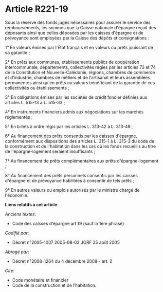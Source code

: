 # Article R221-19

Sous la réserve des fonds jugés nécessaires pour assurer le service des remboursements, les sommes que la Caisse nationale
d'épargne reçoit des déposants ainsi que celles déposées par les caisses d'épargne et de prévoyance sont employées par la
Caisse des dépôts et consignations :

1° En valeurs émises par l'Etat français et en valeurs ou prêts jouissant de sa garantie ;

2° En prêts aux communes, établissements publics de coopération intercommunale, départements, collectivités régies par les
articles 73 et 74 de la Constitution et Nouvelle-Calédonie, régions, chambres de commerce et d'industrie, chambres de métiers
et de l'artisanat et leurs assemblées permanentes ainsi qu'en prêts ou valeurs bénéficiant de la garantie de ces
collectivités ou établissements ;

3° En obligations émises par les sociétés de crédit foncier définies aux articles L. 515-13 à L. 515-33 ;

4° En instruments financiers admis aux négociations sur les marchés réglementés ;

5° En billets à ordre régis par les articles L. 313-42 à L. 313-48 ;

6° Au financement des prêts consentis par les caisses d'épargne, conformément aux dispositions des articles L. 315-1 à L.
315-3 du code de la construction et de l'habitation dans les cas où les fonds recueillis au titre de l'épargne-logement
seraient insuffisants ;

7° Au financement de prêts complémentaires aux prêts d'épargne-logement ;

8° Au financement des prêts personnels consentis par les caisses d'épargne et de prévoyance habilitées à consentir de tels
prêts ;

9° En autres valeurs ou emplois autorisés par le ministre chargé de l'économie.

**Liens relatifs à cet article**

_Anciens textes_:

  - Code des caisses d'épargne art 19 (sauf la 1ère phrase)

_Codifié par_:

  - Décret n°2005-1007 2005-08-02 JORF 25 août 2005

_Abrogé par_:

  - Décret n°2008-1264 du 4 décembre 2008 - art. 2

_Cite_:

  - Code monétaire et financier
  - Code de la construction et de l'habitation.
